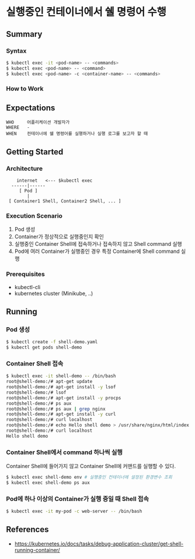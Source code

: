 # 실행중인 컨테이너에서 쉘 명령어 수행

## Summary

### Syntax
```bash
$ kubectl exec -it <pod-name> -- <commands>
$ kubectl exec <pod-name> -- <command>
$ kubectl exec <pod-name> -c <container-name> -- <commands>
```

### How to Work

## Expectations
```
WHO     어플리케이션 개발자가
WHERE   -
WHEN    컨테이너에 쉘 명령어를 실행하거나 실행 로그를 보고자 할 때
```

## Getting Started

### Architecture
```
    internet   <--- $kubectl exec
  ------|------
     [ Pod ]
        |
 [ Container1 Shell, Container2 Shell, ... ]
```

### Execution Scenario
1. Pod 생성
2. Container가 정상적으로 실행중인지 확인 
3. 실행중인 Container Shell에 접속하거나 접속하지 않고 Shell command 실행
4. Pod에 여러 Container가 실행중인 경우 특정 Container에 Shell command 실행 

### Prerequisites
- kubectl-cli
- kubernetes cluster (Minikube, ..)

## Running

### Pod 생성

```bash
$ kubectl create -f shell-demo.yaml
$ kubectl get pods shell-demo
```

### Container Shell 접속
```bash
$ kubectl exec -it shell-demo -- /bin/bash
root@shell-demo:/# apt-get update
root@shell-demo:/# apt-get install -y lsof
root@shell-demo:/# lsof
root@shell-demo:/# apt-get install -y procps
root@shell-demo:/# ps aux
root@shell-demo:/# ps aux | grep nginx
root@shell-demo:/# apt-get install -y curl
root@shell-demo:/# curl localhost
root@shell-demo:/# echo Hello shell demo > /usr/share/nginx/html/index.html
root@shell-demo:/# curl localhost
Hello shell demo
```
### Container Shell에서 command 하나씩 실행
Container Shell에 들어가지 않고 Container Shell에 커맨드를 실행할 수 있다.

```bash
$ kubectl exec shell-demo env # 실행중인 컨테이너에 설정된 환경변수 조회
$ kubectl exec shell-demo ps aux
```

### Pod에 하나 이상의 Container가 실행 중일 때 Shell 접속
```bash
$ kubectl exec -it my-pod -c web-server -- /bin/bash
```

## References
- https://kubernetes.io/docs/tasks/debug-application-cluster/get-shell-running-container/